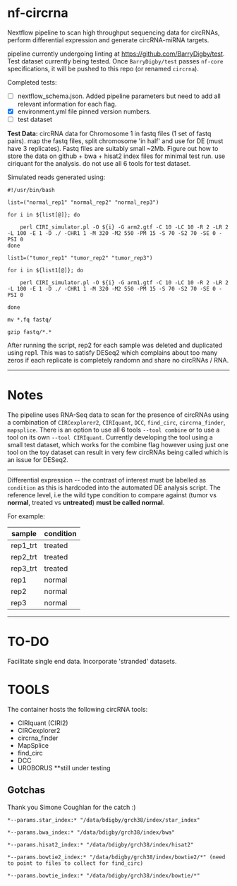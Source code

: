 # nf-circrna
Nextflow pipeline to scan high throughput sequencing data for circRNAs, perform differential expression and generate circRNA-miRNA targets.

pipeline currently undergoing linting at https://github.com/BarryDigby/test. Test dataset currently being tested. 
Once `BarryDigby/test` passes `nf-core` specifications, it will be pushed to this repo (or renamed `circrna`). 

Completed tests:

- [ ] nextflow_schema.json. Added pipeline parameters but need to add all relevant information for each flag. 
- [x] environment.yml file pinned version numbers. 
- [ ] test dataset

**Test Data:** circRNA data for Chromosome 1 in fastq files (1 set of fastq pairs). map the fastq files, split chromosome 'in half' and use for DE (must have 3 replicates). Fastq files are suitably small ~2Mb. Figure out how to store the data on github + bwa + hisat2 index files for minimal test run. use ciriquant for the analysis. do not use all 6 tools for test dataset.

Simulated reads generated using: 

```
#!/usr/bin/bash

list=("normal_rep1" "normal_rep2" "normal_rep3")

for i in ${list[@]}; do 

	perl CIRI_simulator.pl -O ${i} -G arm2.gtf -C 10 -LC 10 -R 2 -LR 2 -L 100 -E 1 -D ./ -CHR1 1 -M 320 -M2 550 -PM 15 -S 70 -S2 70 -SE 0 -PSI 0
done

list1=("tumor_rep1" "tumor_rep2" "tumor_rep3")

for i in ${list1[@]}; do

	perl CIRI_simulator.pl -O ${i} -G arm1.gtf -C 10 -LC 10 -R 2 -LR 2 -L 100 -E 1 -D ./ -CHR1 1 -M 320 -M2 550 -PM 15 -S 70 -S2 70 -SE 0 -PSI 0

done

mv *.fq fastq/

gzip fastq/*.*
```

After running the script, rep2 for each sample was deleted and duplicated using rep1. This was to satisfy DESeq2 which complains about too many zeros if each replicate is completely randomn and share no circRNAs / RNA. 


***

# Notes
The pipeline uses RNA-Seq data to scan for the presence of circRNAs using a combination of `CIRCexplorer2`, `CIRIquant`, `DCC`, `find_circ`, `circrna_finder`, `mapsplice`. There is an option to use all 6 tools `--tool combine` or to use a tool on its own `--tool CIRIquant`. Currently developing the tool using a small test dataset, which works for the combine flag however using just one tool on the toy dataset can result in very few circRNAs being called which is an issue for DESeq2.

***

Differential expression -- the contrast of interest must be labelled as `condition` as this is hardcoded into the automated DE analysis script. The reference level, i.e the wild type condition to compare against (tumor vs **normal**, treated vs **untreated**) **must be called normal**. 

For example:

| sample   	| condition 	|
|----------	|-----------	|
| rep1_trt 	| treated   	|
| rep2_trt 	| treated   	|
| rep3_trt 	| treated   	|
| rep1     	| normal    	|
| rep2     	| normal    	|
| rep3     	| normal    	|

***

# TO-DO
Facilitate single end data. 
Incorporate 'stranded' datasets.

# TOOLS
The container hosts the following circRNA tools:

- CIRIquant (CIRI2)
- CIRCexplorer2
- circrna_finder
- MapSplice
- find_circ
- DCC
- UROBORUS **still under testing

## Gotchas
Thank you Simone Coughlan for the catch :) 
```
*--params.star_index:* "/data/bdigby/grch38/index/star_index"

*--params.bwa_index:* "/data/bdigby/grch38/index/bwa"

*--params.hisat2_index:* "/data/bdigby/grch38/index/hisat2"

*--params.bowtie2_index:* "/data/bdigby/grch38/index/bowtie2/*" (need to point to files to collect for find_circ)

*--params.bowtie_index:* "/data/bdigby/grch38/index/bowtie/*" 
```

